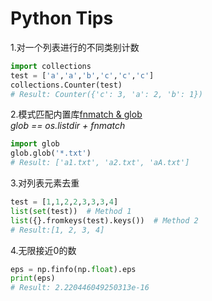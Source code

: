 # Python Tips

1.对一个列表进行的不同类别计数
```python
import collections
test = ['a','a','b','c','c','c']
collections.Counter(test)
# Result: Counter({'c': 3, 'a': 2, 'b': 1})
```

2.模式匹配内置库[fnmatch & glob](https://www.cnblogs.com/dachenzi/p/8215584.html) <br>
*glob == os.listdir + fnmatch*
```python
import glob
glob.glob('*.txt')
# Result: ['a1.txt', 'a2.txt', 'aA.txt']
```
3.对列表元素去重
```python
test = [1,1,2,2,3,3,3,4]
list(set(test))  # Method 1
list({}.fromkeys(test).keys())  # Method 2
# Result:[1, 2, 3, 4]
```

4.无限接近0的数
```python
eps = np.finfo(np.float).eps
print(eps)
# Result: 2.220446049250313e-16
```
